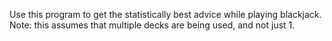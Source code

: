 Use this program to get the statistically best advice while playing blackjack. Note: this assumes that multiple decks are being used, and not just 1.
